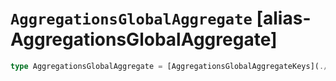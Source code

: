 # `AggregationsGlobalAggregate` [alias-AggregationsGlobalAggregate]
```typescript
type AggregationsGlobalAggregate = [AggregationsGlobalAggregateKeys](./AggregationsGlobalAggregateKeys.md) & { [property: string]: [AggregationsAggregate](./AggregationsAggregate.md) | [long](./long.md) | [Metadata](./Metadata.md);};
```

